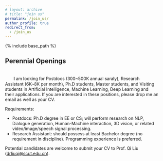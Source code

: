 ```yaml
---
# layout: archive
# title: "join us"
permalink: /join_us/
author_profile: true
redirect_from:
  - /join_us
---
```


{% include base_path %}

Perennial Openings
----------
<br />
　　I am looking for Postdocs (300~500K annual saraly), Research Assistant (6K~8K per month), Ph.D students, Master students, and Visiting students in Artificial Intelligence, Machine Learning, Deep Learning and their applications. If you are interested in these positions, please drop me an email as well as your CV.

Requirements:
* Postdocs: Ph.D degree in EE or CS; will perform research on NLP, Dialogue generation, Human-Machine interaction, 3D vision, or related video/image/speech signal processing.
* Research Assistant: should possess at least Bachelor degree (no requirement in discipline). Programming experience is preferred.

Potential candidates are welcome to submit your CV to Prof. Qi Liu (drliuqi@scut.edu.cn).
